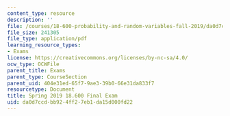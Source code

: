 ```yaml
---
content_type: resource
description: ''
file: /courses/18-600-probability-and-random-variables-fall-2019/da0d7ccdbb924ff27eb1da15d000fd22_MIT18_600F19_final_2019.pdf
file_size: 241305
file_type: application/pdf
learning_resource_types:
- Exams
license: https://creativecommons.org/licenses/by-nc-sa/4.0/
ocw_type: OCWFile
parent_title: Exams
parent_type: CourseSection
parent_uid: 404e31ed-65f7-9ae3-39b0-66e31da833f7
resourcetype: Document
title: Spring 2019 18.600 Final Exam
uid: da0d7ccd-bb92-4ff2-7eb1-da15d000fd22
---
```

